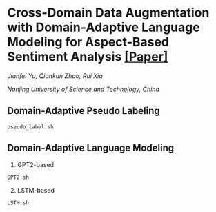 # Cross-Domain Data Augmentation with Domain-Adaptive Language Modeling for Aspect-Based Sentiment Analysis [[Paper]](https://aclanthology.org/2023.acl-long.81/)

<i>Jianfei Yu, Qiankun Zhao, Rui Xia</i>

<i>Nanjing University of Science and Technology, China</i>

## Domain-Adaptive Pseudo Labeling

```
pseudo_label.sh
```

## Domain-Adaptive Language Modeling

1. GPT2-based
```
GPT2.sh
```

2. LSTM-based
```
LSTM.sh
```
